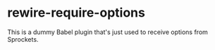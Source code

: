 # rewire-require-options

This is a dummy Babel plugin that's just used to receive options from Sprockets.
